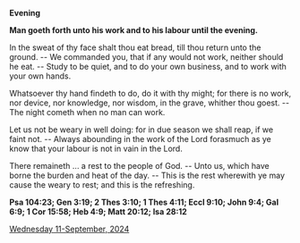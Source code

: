 **Evening**

**Man goeth forth unto his work and to his labour until the evening.**
 
In the sweat of thy face shalt thou eat bread, till thou return unto the ground. -- We commanded you, that if any would not work, neither should he eat. -- Study to be quiet, and to do your own business, and to work with your own hands.
 
Whatsoever thy hand findeth to do, do it with thy might; for there is no work, nor device, nor knowledge, nor wisdom, in the grave, whither thou goest. -- The night cometh when no man can work.
 
Let us not be weary in well doing: for in due season we shall reap, if we faint not. -- Always abounding in the work of the Lord forasmuch as ye know that your labour is not in vain in the Lord.
 
There remaineth ... a rest to the people of God. -- Unto us, which have borne the burden and heat of the day. -- This is the rest wherewith ye may cause the weary to rest; and this is the refreshing.  

**Psa 104:23; Gen 3:19; 2 Thes 3:10; 1 Thes 4:11; Eccl 9:10; John 9:4; Gal 6:9; 1 Cor 15:58; Heb 4:9; Matt 20:12; Isa 28:12**

[Wednesday 11-September, 2024](https://t.me/daily_light)

